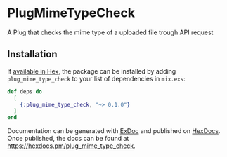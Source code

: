# PlugMimeTypeCheck

A Plug that checks the mime type of a uploaded file trough API request

## Installation

If [available in Hex](https://hex.pm/docs/publish), the package can be installed
by adding `plug_mime_type_check` to your list of dependencies in `mix.exs`:

```elixir
def deps do
  [
    {:plug_mime_type_check, "~> 0.1.0"}
  ]
end
```

Documentation can be generated with [ExDoc](https://github.com/elixir-lang/ex_doc)
and published on [HexDocs](https://hexdocs.pm). Once published, the docs can
be found at <https://hexdocs.pm/plug_mime_type_check>.
